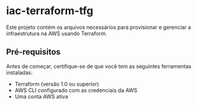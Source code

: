 # iac-terraform-tfg

Este projeto contém os arquivos necessários para provisionar e gerenciar a infraestrutura na AWS usando Terraform.

<h2>Pré-requisitos</h2>
Antes de começar, certifique-se de que você tem as seguintes ferramentas instaladas:

<ul>
  <li>Terraform (versão 1.0 ou superior)</li>
  <li>AWS CLI configurado com as credenciais da AWS</li>
  <li>Uma conta AWS ativa</li>
</ul>
